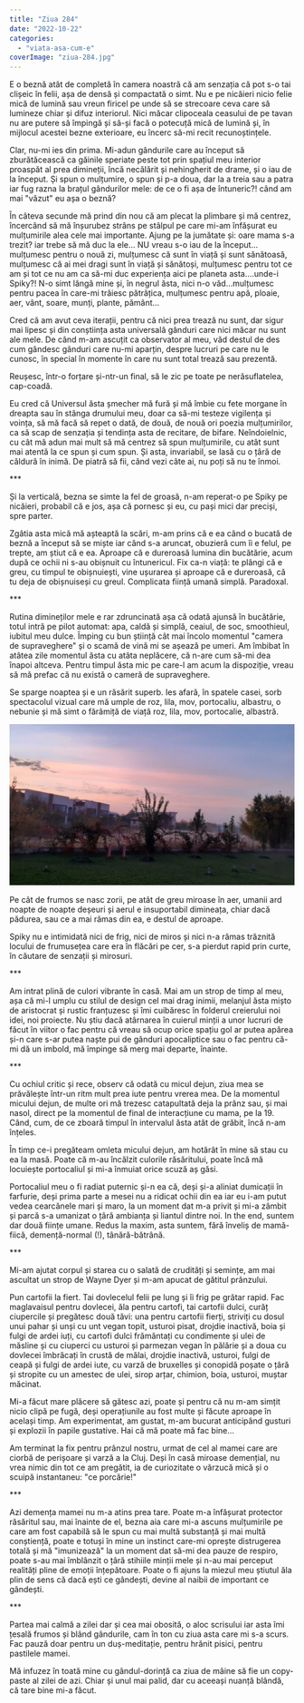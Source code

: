 ```yaml
---
title: "Ziua 284"
date: "2022-10-22"
categories: 
  - "viata-asa-cum-e"
coverImage: "ziua-284.jpg"
---
```


E o beznă atât de completă în camera noastră că am senzația că pot s-o tai clișeic în felii, așa de densă și compactată o simt. Nu e pe nicăieri nicio felie mică de lumină sau vreun firicel pe unde să se strecoare ceva care să lumineze chiar și difuz interiorul. Nici măcar clipoceala ceasului de pe tavan nu are putere să împingă și să-și facă o potecuță mică de lumină și, în mijlocul acestei bezne exterioare, eu încerc să-mi recit recunoștințele. 

Clar, nu-mi ies din prima. Mi-adun gândurile care au început să zburătăcească ca găinile speriate peste tot prin spațiul meu interior proaspăt al prea dimineții, încă necălărit și nehingherit de drame, și o iau de la început. Și spun o mulțumire, o spun și p-a doua, dar la a treia sau a patra iar fug razna la brațul gândurilor mele: de ce o fi așa de întuneric?! când am mai "văzut" eu așa o beznă? 

În câteva secunde mă prind din nou că am plecat la plimbare și mă centrez, încercând să mă înșurubez strâns pe stâlpul pe care mi-am înfășurat eu mulțumirile alea cele mai importante. Ajung pe la jumătate și: oare mama s-a trezit? iar trebe să mă duc la ele… NU vreau s-o iau de la început… mulțumesc pentru o nouă zi, mulțumesc că sunt în viață și sunt sănătoasă, mulțumesc că ai mei dragi sunt în viață și sănătoși, mulțumesc pentru tot ce am și tot ce nu am ca să-mi duc experiența aici pe planeta asta….unde-i Spiky?! N-o simt lângă mine și, în negrul ăsta, nici n-o văd…mulțumesc pentru pacea în care-mi trăiesc pătrățica, mulțumesc pentru apă, ploaie, aer, vânt, soare, munți, plante, pământ…

Cred că am avut ceva iterații, pentru că nici prea trează nu sunt, dar sigur mai lipesc și din conștiința asta universală gânduri care nici măcar nu sunt ale mele. De când m-am ascuțit ca observator al meu, văd destul de des cum gândesc gânduri care nu-mi aparțin, despre lucruri pe care nu le cunosc, în special în momente în care nu sunt total trează sau prezentă.

Reușesc, într-o forțare și-ntr-un final, să le zic pe toate pe nerăsuflatelea, cap-coadă.

Eu cred că Universul ăsta șmecher mă fură și mă îmbie cu fete morgane în dreapta sau în stânga drumului meu, doar ca să-mi testeze vigilența și voința, să mă facă să repet o dată, de două, de nouă ori poezia mulțumirilor, ca să scap de senzația și tendința asta de recitare, de bifare. Neîndoielnic, cu cât mă adun mai mult să mă centrez să spun mulțumirile, cu atât sunt mai atentă la ce spun și cum spun. Și asta, invariabil, se lasă cu o țâră de căldură în inimă. De piatră să fii, când vezi câte ai, nu poți să nu te înmoi.

\*\*\*

Și la verticală, bezna se simte la fel de groasă, n-am reperat-o pe Spiky pe nicăieri, probabil că e jos, așa că pornesc și eu, cu pași mici dar preciși, spre parter. 

Zgâtia asta mică mă așteaptă la scări, m-am prins că e ea când o bucată de beznă a început să se miște iar când s-a aruncat, obuzieră cum îi e felul, pe trepte, am știut că e ea. Aproape că e dureroasă lumina din bucătărie, acum după ce ochii ni s-au obișnuit cu întunericul. Fix ca-n viață: te plângi că e greu, cu timpul te obișnuiești, vine ușurarea și aproape că e dureroasă, că tu deja de obișnuiseși cu greul. Complicata ființă umană simplă. Paradoxal.

\*\*\*

Rutina dimineților mele e rar zdruncinată așa că odată ajunsă în bucătărie, totul intră pe pilot automat: apa, caldă și simplă, ceaiul, de soc, smoothieul, iubitul meu dulce. Împing cu bun știință cât mai încolo momentul "camera de supraveghere" și o scamă de vină mi se așează pe umeri. Am îmbibat în atâtea zile momentul ăsta cu atâta neplăcere, că n-are cum să-mi dea înapoi altceva. Pentru timpul ăsta mic pe care-l am acum la dispoziție, vreau să mă prefac că nu există o cameră de supraveghere.

Se sparge noaptea și e un răsărit superb. Ies afară, în spatele casei, sorb spectacolul vizual care mă umple de roz, lila, mov, portocaliu, albastru, o nebunie și mă simt o fărâmiță de viață roz, lila, mov, portocalie, albastră.

![](images/rasarit-22-oct-1024x576.jpeg)

Pe cât de frumos se nasc zorii, pe atât de greu miroase în aer, umanii ard noapte de noapte deșeuri și aerul e insuportabil dimineața, chiar dacă pădurea, sau ce a mai rămas din ea, e destul de aproape. 

Spiky nu e intimidată nici de frig, nici de miros și nici n-a rămas trăznită locului de frumusețea care era în flăcări pe cer, s-a pierdut rapid prin curte, în căutare de senzații și mirosuri. 

\*\*\*

Am intrat plină de culori vibrante în casă. Mai am un strop de timp al meu, așa că mi-l umplu cu stilul de design cel mai drag inimii, melanjul ăsta mișto de aristocrat și rustic franțuzesc și îmi cuibăresc în folderul creierului noi idei, noi proiecte. Nu știu dacă atârnarea în cuierul minții a unor lucruri de făcut în viitor o fac pentru că vreau să ocup orice spațiu gol ar putea apărea și-n care s-ar putea naște pui de gânduri apocaliptice sau o fac pentru că-mi dă un imbold, mă împinge să merg mai departe, înainte.

\*\*\*

Cu ochiul critic și rece, observ că odată cu micul dejun, ziua mea se prăvălește într-un ritm mult prea iute pentru vrerea mea. De la momentul micului dejun, de multe ori mă trezesc catapultată deja la prânz sau, și mai nasol, direct pe la momentul de final de interacțiune cu mama, pe la 19. Când, cum, de ce zboară timpul în intervalul ăsta atât de grăbit, încă n-am înțeles.

În timp ce-i pregăteam omleta micului dejun, am hotărât în mine să stau cu ea la masă. Poate că m-au încălzit culorile răsăritului, poate încă mă locuiește portocaliul și mi-a înmuiat orice scuză aș găsi. 

Portocaliul meu o fi radiat puternic și-n ea că, deși și-a aliniat dumicații în farfurie, deși prima parte a mesei nu a ridicat ochii din ea iar eu i-am putut vedea cearcănele mari și maro, la un moment dat m-a privit și mi-a zâmbit și parcă s-a umanizat o țâră ambianța și liantul dintre noi. In the end, suntem dar două ființe umane. Redus la maxim, asta suntem, fără înveliș de mamă-fiică, demență-normal (!), tânără-bătrână. 

\*\*\*

Mi-am ajutat corpul și starea cu o salată de crudități și semințe, am mai ascultat un strop de Wayne Dyer și m-am apucat de gătitul prânzului. 

Pun cartofii la fiert. Tai dovlecelul felii pe lung și îi frig pe grătar rapid. Fac maglavaisul pentru dovlecei, ăla pentru cartofi, tai cartofii dulci, curăț ciupercile și pregătesc două tăvi: una pentru cartofii fierți, striviți cu dosul unui pahar și unși cu unt vegan topit, usturoi pisat, drojdie inactivă, boia și fulgi de ardei iuți, cu cartofi dulci frământați cu condimente și ulei de măsline și cu ciuperci cu usturoi și parmezan vegan în pălărie și a doua cu dovlecei îmbrăcați în crustă de mălai, drojdie inactivă, usturoi, fulgi de ceapă și fulgi de ardei iute, cu varză de bruxelles și conopidă poșate o țâră și stropite cu un amestec de ulei, sirop arțar, chimion, boia, usturoi, muștar măcinat. 

Mi-a făcut mare plăcere să gătesc azi, poate și pentru că nu m-am simțit nicio clipă pe fugă, deși operațiunile au fost multe și făcute aproape în același timp. Am experimentat, am gustat, m-am bucurat anticipând gusturi și explozii în papile gustative. Hai că mă poate mă fac bine…

Am terminat la fix pentru prânzul nostru, urmat de cel al mamei care are ciorbă de perișoare și varză a la Cluj. Deși în casă miroase demențial, nu vrea nimic din tot ce am pregătit, ia de curiozitate o vărzucă mică și o scuipă instantaneu: "ce porcărie!"

\*\*\*

Azi demența mamei nu m-a atins prea tare. Poate m-a înfășurat protector răsăritul sau, mai înainte de el, bezna aia care mi-a ascuns mulțumirile pe care am fost capabilă să le spun cu mai multă substanță și mai multă conștiență, poate e totuși în mine un instinct care-mi oprește distrugerea totală și mă "imunizează" la un moment dat să-mi dea pauze de respiro, poate s-au mai îmblânzit o țâră stihiile minții mele și n-au mai perceput realități pline de emoții înțepătoare. Poate o fi ajuns la miezul meu știutul ăla plin de sens că dacă ești ce gândești, devine al naibii de important ce gândești. 

\*\*\*

Partea mai calmă a zilei dar și cea mai obosită, o aloc scrisului iar asta îmi țesală frumos și blând gândurile, cam în ton cu ziua asta care mi s-a scurs. Fac pauză doar pentru un duș-meditație, pentru hrănit pisici, pentru pastilele mamei.

Mă infuzez în toată mine cu gândul-dorință ca ziua de mâine să fie un copy-paste al zilei de azi. Chiar și unul mai palid, dar cu aceeași nuanță blândă, că tare bine mi-a făcut.
